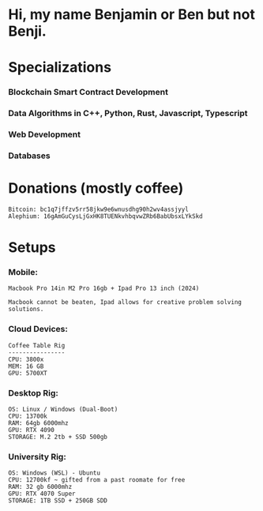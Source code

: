 <h1> Hi, my name Benjamin or Ben but not Benji. </h1>

# Specializations
<h3> Blockchain Smart Contract Development </h3>
<h3> Data Algorithms in C++, Python, Rust, Javascript, Typescript </h3>
<h3> Web Development </h3>
<h3> Databases </h3>

# Donations (mostly coffee)
```
Bitcoin: bc1q7jffzv5rr58jkw9e6wnusdhg90h2wv4assjyyl
Alephium: 16gAmGuCysLjGxHK8TUENkvhbqvwZRb6BabUbsxLYkSkd
```

# Setups
<h3> Mobile: </h3>

```
Macbook Pro 14in M2 Pro 16gb + Ipad Pro 13 inch (2024)

Macbook cannot be beaten, Ipad allows for creative problem solving solutions.
```

<h3> Cloud Devices: </h3>

```
Coffee Table Rig
----------------
CPU: 3800x
MEM: 16 GB
GPU: 5700XT
```

<h3> Desktop Rig: </h3>

```
OS: Linux / Windows (Dual-Boot)
CPU: 13700k
RAM: 64gb 6000mhz
GPU: RTX 4090
STORAGE: M.2 2tb + SSD 500gb
```

<h3> University Rig: </h3>

```
OS: Windows (WSL) - Ubuntu
CPU: 12700kf ~ gifted from a past roomate for free
RAM: 32 gb 6000mhz
GPU: RTX 4070 Super
STORAGE: 1TB SSD + 250GB SDD
```
